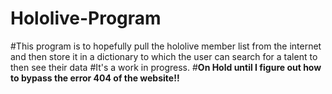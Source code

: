 # Hololive-Program

#This program is to hopefully pull the hololive member list from the internet and then store it in a dictionary to which the user can search for a talent to then see their data
#It's a work in progress. 
#**On Hold until I figure out how to bypass the error 404 of the website!!**
